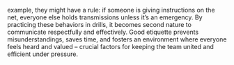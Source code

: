 example, they might have a rule: if someone is giving instructions on the net, everyone else holds transmissions unless it’s an emergency. By practicing these behaviors in drills, it becomes second nature to communicate respectfully and effectively. Good etiquette prevents misunderstandings, saves time, and fosters an environment where everyone feels heard and valued – crucial factors for keeping the team united and efficient under pressure.